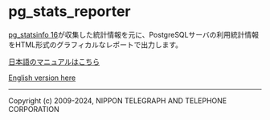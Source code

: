 # pg_stats_reporter

[pg_statsinfo 16](https://github.com/ossc-db/pg_statsinfo/)が収集した統計情報を元に、PostgreSQLサーバの利用統計情報をHTML形式のグラフィカルなレポートで出力します。

[日本語のマニュアルはこちら](/html/pg_stats_reporter/doc/pg_stats_reporter-ja.md)

[English version here](/html/pg_stats_reporter/doc/pg_stats_reporter.md)

-----
Copyright (c) 2009-2024, NIPPON TELEGRAPH AND TELEPHONE CORPORATION
